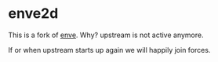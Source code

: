 # enve2d

This is a fork of [enve](https://github.com/MaurycyLiebner/enve). Why? upstream is not active anymore.

If or when upstream starts up again we will happily join forces.

